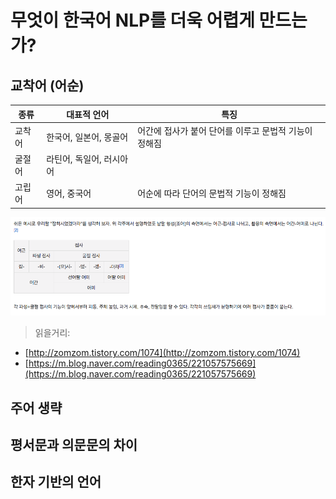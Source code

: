 # 무엇이 한국어 NLP를 더욱 어렵게 만드는가?

## 교착어 \(어순\)

| 종류 | 대표적 언어 | 특징 |
| --- | --- | --- |
| 교착어 | 한국어, 일본어, 몽골어 | 어간에 접사가 붙어 단어를 이루고 문법적 기능이 정해짐 |
| 굴절어 | 라틴어, 독일어, 러시아어 |  |
| 고립어 | 영어, 중국어 | 어순에 따라 단어의 문법적 기능이 정해짐 |

![](/assets/intro-why-korean-hell-example.png)



> 읽을거리:
* [http://zomzom.tistory.com/1074](http://zomzom.tistory.com/1074)
* [https://m.blog.naver.com/reading0365/221057575669](https://m.blog.naver.com/reading0365/221057575669)



## 주어 생략

## 평서문과 의문문의 차이

## 한자 기반의 언어



